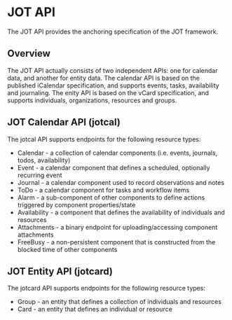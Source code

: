 # JOT API
The JOT API provides the anchoring specification of the JOT framework.

## Overview
The JOT API actually consists of two independent APIs: one for calendar data, and another for entity data. The calendar API is based on the published iCalendar specification, and supports events, tasks, availability and journaling. The enity API is based on the vCard specification, and supports individuals, organizations, resources and groups.

## JOT Calendar API (jotcal)
The jotcal API supports endpoints for the following resource types:

* Calendar - a collection of calendar components (i.e. events, journals, todos, availability)
* Event - a calendar component that defines a scheduled, optionally recurring event
* Journal - a calendar component used to record observations and notes
* ToDo - a calendar component for tasks and workflow items
* Alarm - a sub-component of other components to define actions triggered by component properties/state
* Availability - a component that defines the availability of individuals and resources
* Attachments - a binary endpoint for uploading/accessing component attachments
* FreeBusy - a non-persistent component that is constructed from the blocked time of other components

## JOT Entity API (jotcard)
The jotcard API supports endpoints for the following resource types:

* Group - an entity that defines a collection of individuals and resources
* Card - an entity that defines an individual or resource


